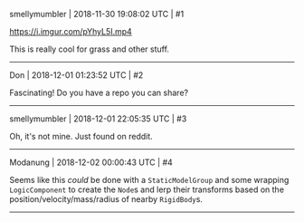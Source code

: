 smellymumbler | 2018-11-30 19:08:02 UTC | #1

https://i.imgur.com/pYhyL5I.mp4

This is really cool for grass and other stuff.

-------------------------

Don | 2018-12-01 01:23:52 UTC | #2

Fascinating! Do you have a repo you can share?

-------------------------

smellymumbler | 2018-12-01 22:05:35 UTC | #3

Oh, it's not mine. Just found on reddit.

-------------------------

Modanung | 2018-12-02 00:00:43 UTC | #4

Seems like this _could_ be done with a `StaticModelGroup` and some wrapping `LogicComponent` to create the `Node`s and lerp their transforms based on the position/velocity/mass/radius of nearby `RigidBody`s.

-------------------------


